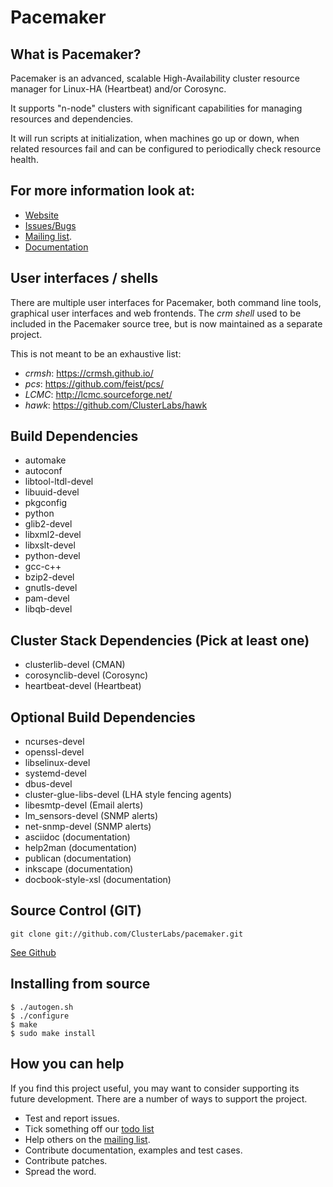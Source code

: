 # Pacemaker

## What is Pacemaker?
Pacemaker is an advanced, scalable High-Availability cluster resource
manager for Linux-HA (Heartbeat) and/or Corosync.

It supports "n-node" clusters with significant capabilities for
managing resources and dependencies.

It will run scripts at initialization, when machines go up or down,
when related resources fail and can be configured to periodically check
resource health.

## For more information look at:
* [Website](http://www.clusterlabs.org)
* [Issues/Bugs](http://bugs.clusterlabs.org)
* [Mailing list](http://oss.clusterlabs.org/mailman/listinfo/pacemaker).
* [Documentation](http://www.clusterlabs.org/doc)

## User interfaces / shells

There are multiple user interfaces for Pacemaker, both command line
tools, graphical user interfaces and web frontends. The _crm shell_
used to be included in the Pacemaker source tree, but is now
maintained as a separate project.

This is not meant to be an exhaustive list:

* _crmsh_: https://crmsh.github.io/
* _pcs_: https://github.com/feist/pcs/
* _LCMC_: http://lcmc.sourceforge.net/
* _hawk_: https://github.com/ClusterLabs/hawk

## Build Dependencies
* automake
* autoconf
* libtool-ltdl-devel
* libuuid-devel
* pkgconfig
* python
* glib2-devel
* libxml2-devel
* libxslt-devel 
* python-devel
* gcc-c++
* bzip2-devel
* gnutls-devel
* pam-devel
* libqb-devel

## Cluster Stack Dependencies (Pick at least one)
* clusterlib-devel (CMAN)
* corosynclib-devel (Corosync)
* heartbeat-devel (Heartbeat)

## Optional Build Dependencies
* ncurses-devel
* openssl-devel
* libselinux-devel
* systemd-devel
* dbus-devel
* cluster-glue-libs-devel (LHA style fencing agents)
* libesmtp-devel (Email alerts)
* lm_sensors-devel (SNMP alerts)
* net-snmp-devel (SNMP alerts)
* asciidoc (documentation)
* help2man (documentation)
* publican (documentation)
* inkscape (documentation)
* docbook-style-xsl (documentation)

## Source Control (GIT)

    git clone git://github.com/ClusterLabs/pacemaker.git

[See Github](https://github.com/ClusterLabs/pacemaker)

## Installing from source

    $ ./autogen.sh
    $ ./configure
    $ make
    $ sudo make install

## How you can help
If you find this project useful, you may want to consider supporting its future development.
There are a number of ways to support the project.

* Test and report issues.
* Tick something off our [todo list](https://github.com/ClusterLabs/pacemaker/blob/master/TODO.markdown)
* Help others on the [mailing list](http://oss.clusterlabs.org/mailman/listinfo/pacemaker).
* Contribute documentation, examples and test cases.
* Contribute patches.
* Spread the word.
